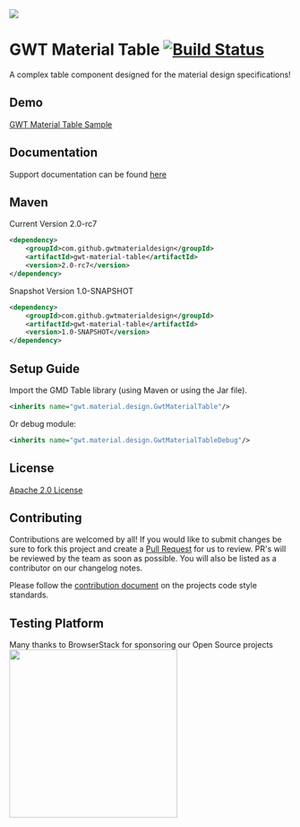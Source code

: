 <img src="http://i.imgur.com/SYbHcYN.png" />

# GWT Material Table [![Build Status](https://travis-ci.org/GwtMaterialDesign/gwt-material-table.svg?branch=master)](https://travis-ci.org/GwtMaterialDesign/gwt-material-table)

A complex table component designed for the material design specifications!

## Demo
[GWT Material Table Sample](https://github.com/GwtMaterialDesign/gwt-material-table-sample)

## Documentation
Support documentation can be found [here](https://github.com/GwtMaterialDesign/gwt-material-table/wiki)

## Maven
Current Version 2.0-rc7
```xml
<dependency>
    <groupId>com.github.gwtmaterialdesign</groupId>
    <artifactId>gwt-material-table</artifactId>
    <version>2.0-rc7</version>
</dependency>
```

Snapshot Version 1.0-SNAPSHOT
```xml
<dependency>
    <groupId>com.github.gwtmaterialdesign</groupId>
    <artifactId>gwt-material-table</artifactId>
    <version>1.0-SNAPSHOT</version>
</dependency>
```

## Setup Guide
Import the GMD Table library (using Maven or using the Jar file).

```xml
<inherits name="gwt.material.design.GwtMaterialTable"/>
```
Or debug module:
```xml
<inherits name="gwt.material.design.GwtMaterialTableDebug"/>
```

## License
[Apache 2.0 License](https://github.com/GwtMaterialDesign/gwt-material-table/blob/master/LICENSE.md)

## Contributing
Contributions are welcomed by all! If you would like to submit changes be sure to fork this project and create a [Pull Request](https://yangsu.github.io/pull-request-tutorial/) for us to review. PR's will be reviewed by the team as soon as possible. You will also be listed as a contributor on our changelog notes.

Please follow the [contribution document](https://github.com/GwtMaterialDesign/gwt-material/wiki/Contributing) on the projects code style standards.

## Testing Platform
Many thanks to BrowserStack for sponsoring our Open Source projects<br/>
<a href="https://www.browserstack.com/" target="_blank">
    <img width="300px" src="https://www.browserstack.com/images/layout/browserstack-logo-600x315.png"/>
</a>
